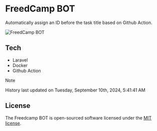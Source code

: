 # FreedCamp BOT

Automatically assign an ID before the task title based on Github Action.

![FreedCamp BOT](https://repository-images.githubusercontent.com/737932867/7d34798b-2680-471c-b089-a78a718d3d6a)

## Tech

- Laravel
- Docker
- Github Action

> [!NOTE]  
> History last updated on Tuesday, September 10th, 2024, 5:41:41 AM

## License

The Freedcamp BOT is open-sourced software licensed under the [MIT license](https://opensource.org/licenses/MIT).
